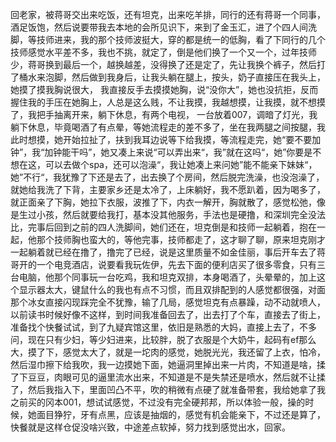 回老家，被蒋哥交出来吃饭，还有坦克，出来吃羊排，同行的还有蒋哥一个同事，酒足饭饱，然后说要带我去本地的会所见识下，来到了金玉汇，进了个四人间洗脚，等技师进来，我的那个技师波挺大，穿的都是统一的低胸，看了下同行的几个技师感觉水平差不多，我也不挑，就定了，倒是他们换了一个又一个，过年技师少，蒋哥换到最后一个，越换越差，没得换了还是定了，先让我换个裤子，然后打了桶水来泡脚，然后做到我身后，让我头躺在腿上，按头，奶子直接压在我头上，她摸了摸我胸说很大， 我直接反手去摸摸她胸，说“没你大”，她也没抗拒，反而握住我的手压在她胸上，人总是这么贱，不让我摸，我越想摸，让我摸，就不想摸了，我把手抽离开来，躺下休息，有两个电视， 一台放着007，调暗了灯光，我躺下休息，毕竟喝酒了有点晕，等她流程走的差不多了，坐在我两腿之间按腿，我此时想摸，她开始拉扯了，扶到我耳边说等下给我摸，等流程走完，她“要不要加钟”，我“加钟能干吗”，她又凑上来说“可以弄出来“，我”就在这吗“，她”你要是不想在这，可以去做个spa，还可以泡澡“，我让她凑上来问她”能不能亲下妹妹“，她”不行“，我犹豫了下还是去了，出去换了个房间，然后脱完洗澡，也没泡澡了，就她给我洗了下背，主要家乡还是太冷了，上床躺好，我不愿趴着，因为喝多了，就正面亲了下胸，她拉下衣服，波推了下，内衣一解开，胸就散了，感觉松弛，像是生过小孩，然后就要给我打，基本没其他服务，手法也是硬撸，和深圳完全没法比，完事后回到之前的四人洗脚间，她们还在，坦克倒是和技师一起躺着，抱在一起，他那个技师胸也蛮大的，等他完事，技师都走了，这才聊了聊，原来坦克刚才一起躺着就已经在撸了，撸完了已经，说是这里质量不如金佳丽，事后开车去了蒋哥开的一个电竞酒店，说要看我玩佐伊，先去下面的便利店买了很多零食，只有三台电脑，他那个同事玩一台吃鸡，我和坦克双排，本身喝酒了，头晕晕的，加上这个显示器太大，键鼠什么的我也有点不习惯，而且双排配到的人感觉都很强，对面那个冰女直接闪现踩完全不犹豫，输了几局，感觉坦克有点暴躁，动不动就喷人，以前读书时候好像不这样，到时间我准备回去了，出去打了个车，直接去了街上，准备找个快餐试试，到了九疑宾馆这里，依旧是熟悉的大妈，直接上去了，不多问，现在只有少妇，等少妇进来，比较胖，脱了衣服是个大奶牛，起码有ef那么大，摸了下，感觉太大了，就是一坨肉的感觉，她脱光光，我还留了上衣，怕冷，然后湿巾擦下给我吹，我一边摸她下面，她逼洞里掉出来一片肉，不知道是啥，揉了下豆豆，肉眼可见的逼里流水出来，不知道是不是失禁还是喷水，然后就不让揉了，然后我指入下，里面凹凸不平，吹的稍微有点硬了就准备带套，我给她拿了我之前买的冈本001，想试试感觉，不过没有完全硬邦邦，所以体验一般，操的时候，她面目狰狞，牙有点黑，应该是抽烟的，感觉有机会能亲下，不过还是算了，快餐就是这样仓促没啥兴致，中途差点软掉，努力找到感觉出水，回家。